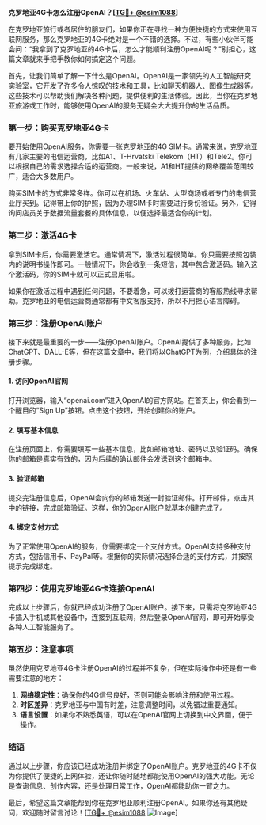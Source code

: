**克罗地亚4G卡怎么注册OpenAI？[[TG💪+ @esim1088](https://t.me/s/esim1088)]**

在克罗地亚旅行或者居住的朋友们，如果你正在寻找一种方便快捷的方式来使用互联网服务，那么克罗地亚的4G卡绝对是一个不错的选择。不过，有些小伙伴可能会问：“我拿到了克罗地亚的4G卡后，怎么才能顺利注册OpenAI呢？”别担心，这篇文章就来手把手教你如何搞定这个问题。

首先，让我们简单了解一下什么是OpenAI。OpenAI是一家领先的人工智能研究实验室，它开发了许多令人惊叹的技术和工具，比如聊天机器人、图像生成器等。这些技术可以帮助我们解决各种问题，提供便利的生活体验。因此，当你在克罗地亚旅游或工作时，能够使用OpenAI的服务无疑会大大提升你的生活品质。

### **第一步：购买克罗地亚4G卡**

要开始使用OpenAI服务，你需要一张克罗地亚的4G SIM卡。通常来说，克罗地亚有几家主要的电信运营商，比如A1、T-Hrvatski Telekom（HT）和Tele2。你可以根据自己的需求选择合适的运营商。一般来说，A1和HT提供的网络覆盖范围较广，适合大多数用户。

购买SIM卡的方式非常多样。你可以在机场、火车站、大型商场或者专门的电信营业厅买到。记得带上你的护照，因为办理SIM卡时需要进行身份验证。另外，记得询问店员关于数据流量套餐的具体信息，以便选择最适合你的计划。

### **第二步：激活4G卡**

拿到SIM卡后，你需要激活它。通常情况下，激活过程很简单。你只需要按照包装内的说明书操作即可。一般情况下，你会收到一条短信，其中包含激活码。输入这个激活码，你的SIM卡就可以正式启用啦。

如果你在激活过程中遇到任何问题，不要着急，可以拨打运营商的客服热线寻求帮助。克罗地亚的电信运营商通常都有中文客服支持，所以不用担心语言障碍。

### **第三步：注册OpenAI账户**

接下来就是最重要的一步——注册OpenAI账户。OpenAI提供了多种服务，比如ChatGPT、DALL-E等，但在这篇文章中，我们将以ChatGPT为例，介绍具体的注册步骤。

#### **1. 访问OpenAI官网**

打开浏览器，输入“openai.com”进入OpenAI的官方网站。在首页上，你会看到一个醒目的“Sign Up”按钮。点击这个按钮，开始创建你的账户。

#### **2. 填写基本信息**

在注册页面上，你需要填写一些基本信息，比如邮箱地址、密码以及验证码。确保你的邮箱是真实有效的，因为后续的确认邮件会发送到这个邮箱中。

#### **3. 验证邮箱**

提交完注册信息后，OpenAI会向你的邮箱发送一封验证邮件。打开邮件，点击其中的链接，完成邮箱验证。这样，你的OpenAI账户就基本创建完成了。

#### **4. 绑定支付方式**

为了正常使用OpenAI的服务，你需要绑定一个支付方式。OpenAI支持多种支付方式，包括信用卡、PayPal等。根据你的实际情况选择合适的支付方式，并按照提示完成绑定。

### **第四步：使用克罗地亚4G卡连接OpenAI**

完成以上步骤后，你就已经成功注册了OpenAI账户。接下来，只需将克罗地亚4G卡插入手机或其他设备中，连接到互联网，然后登录OpenAI官网，即可开始享受各种人工智能服务了。

### **第五步：注意事项**

虽然使用克罗地亚4G卡注册OpenAI的过程并不复杂，但在实际操作中还是有一些需要注意的地方：

1. **网络稳定性**：确保你的4G信号良好，否则可能会影响注册和使用过程。
2. **时区差异**：克罗地亚与中国有时差，注意调整时间，以免错过重要通知。
3. **语言设置**：如果你不熟悉英语，可以在OpenAI官网上切换到中文界面，便于操作。

### **结语**

通过以上步骤，你应该已经成功注册并绑定了OpenAI账户。克罗地亚的4G卡不仅为你提供了便捷的上网体验，还让你随时随地都能使用OpenAI的强大功能。无论是查询信息、创作内容，还是处理日常工作，OpenAI都能助你一臂之力。

最后，希望这篇文章能帮到你在克罗地亚顺利注册OpenAI。如果你还有其他疑问，欢迎随时留言讨论！[[TG💪+ @esim1088](https://t.me/s/esim1088) ![Image](https://i.postimg.cc/4NQfJmqS/Snipaste-2025-05-13-00-14-12.png)]